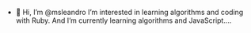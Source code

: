- 👋 Hi, I’m @msleandro
I’m interested in learning algorithms and coding with Ruby.
And I’m currently learning algorithms and JavaScript....
